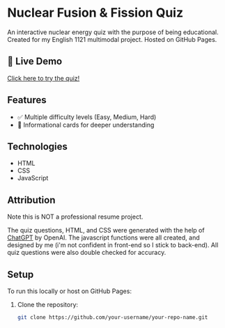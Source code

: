 # Nuclear Fusion & Fission Quiz

An interactive nuclear energy quiz with the purpose of being educational. Created for my English 1121 multimodal project. Hosted on GitHub Pages.

## 🚀 Live Demo

[Click here to try the quiz!](https://jelanicreary06.github.io/eng1121-multimodal-project-fission-n-fusion/)

## Features

- ✅ Multiple difficulty levels (Easy, Medium, Hard)
- 🧠 Informational cards for deeper understanding

## Technologies

- HTML
- CSS
- JavaScript

## Attribution

Note this is NOT a professional resume project.

The quiz questions, HTML, and CSS were generated with the help of [ChatGPT](https://openai.com/chatgpt) by OpenAI.
The javascript functions were all created, and designed by me (i'm not confident in front-end so I stick to back-end).
All quiz questions were also double checked for accuracy.

## Setup

To run this locally or host on GitHub Pages:

1. Clone the repository:
   ```bash
   git clone https://github.com/your-username/your-repo-name.git